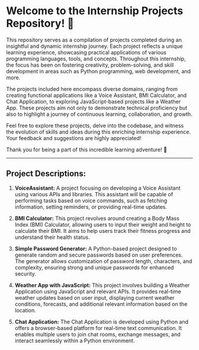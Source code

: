 # Welcome to the Internship Projects Repository! 🚀

This repository serves as a compilation of projects completed during an insightful and dynamic internship journey. Each project reflects a unique learning experience, showcasing practical applications of various programming languages, tools, and concepts. Throughout this internship, the focus has been on fostering creativity, problem-solving, and skill development in areas such as Python programming, web development, and more.

The projects included here encompass diverse domains, ranging from creating functional applications like a Voice Assistant, BMI Calculator, and Chat Application, to exploring JavaScript-based projects like a Weather App. These projects aim not only to demonstrate technical proficiency but also to highlight a journey of continuous learning, collaboration, and growth.

Feel free to explore these projects, delve into the codebase, and witness the evolution of skills and ideas during this enriching internship experience. Your feedback and suggestions are highly appreciated!

Thank you for being a part of this incredible learning adventure! 🌟

---

## Project Descriptions:

1. **VoiceAssistant:**
   A project focusing on developing a Voice Assistant using various APIs and libraries. This assistant will be capable of performing tasks based on voice commands, such as fetching information, setting reminders, or providing real-time updates.

2. **BMI Calculator:**
   This project revolves around creating a Body Mass Index (BMI) Calculator, allowing users to input their weight and height to calculate their BMI. It aims to help users track their fitness progress and understand their health status.

3. **Simple Password Generator:**
   A Python-based project designed to generate random and secure passwords based on user preferences. The generator allows customization of password length, characters, and complexity, ensuring strong and unique passwords for enhanced security.

4. **Weather App with JavaScript:**
   This project involves building a Weather Application using JavaScript and relevant APIs. It provides real-time weather updates based on user input, displaying current weather conditions, forecasts, and additional relevant information based on the location.

5. **Chat Application:**
   The Chat Application is developed using Python and offers a browser-based platform for real-time text communication. It enables multiple users to join chat rooms, exchange messages, and interact seamlessly within a Python environment.
